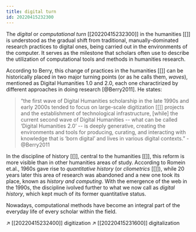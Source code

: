 ```yaml
---
title: digital turn
id: 20220415232300
---
```



The *digital* or *computational turn* [[20220415232300]] in the humanities [[]] is understood as the gradual shift from traditional, manually-dominated research practices to digital ones, being carried out in the environments of the computer. It serves as the milestone that scholars often use to describe the utilization of computational tools and methods in humanities research.

According to Berry, this change of practices in the humanities [[]] can be historically placed in two major turning points (or as he calls them, *waves*), mentioned as Digital Humanities 1.0 and 2.0, each one charactirized by different approaches in doing research [@Berry2011]. He states:

> “the first wave of Digital Humanities scholarship in the late 1990s and early 2000s tended to focus on large-scale digitization [[]] projects and the establishment of technological infrastructure, [while] the current second wave of Digital Humanities -- what can be called ‘Digital Humanities 2.0’ -- is deeply generative, creating the environments and tools for producing, curating, and interacting with knowledge that is ‘born digital’ and lives in various digital contexts.” 
-@Berry2011 

In the discipline of history [[]], central to the humanities [[]], this reform is more visible than in other humanities areas of study. According to Romein et.al., 1960s gave rise to *quantitative history* (or *cliometrics* [[]]), while 20 years later this area of research was abandoned and a new one took its place, known as *history and computing*. With the emergence of the web in the 1990s, the discipline ivolved further to what we now call as *digital history*, which kept much of its former quantitative status.   

Nowadays, computational methods have become an integral part of the everyday life of every scholar within the field. 

↗ [[20220415232400]] digitization
↗ [[20220415231600]] digitalization
